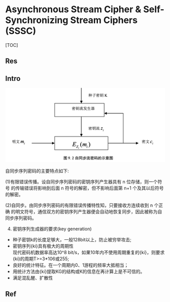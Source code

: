 # Asynchronous Stream Cipher & Self-Synchronizing Stream Ciphers (SSSC)

[TOC]



## Res


## Intro

![](../../../../../../../../Assets/Pics/Screenshot%202023-06-14%20at%2012.36.44%20PM.png)

自同步序列密码的主要特点如下:

(1)有限错误传播。设自同步序列密码的密钥序列产生器具有 n 位存储，则一个符号 的传输错误将影响到后面 n 符号的解密，但不影响后面第 n+1 个及其以后符号的解密。

(2)自同步。由同步序列密码的有限错误传播特性知，只要接收方连续收到 n 个正确 的明文符号，通信双方的密钥序列产生器便会自动地恢复同步，因此被称为自同步序列密码。

4. 密钥序列生成器的要求(key generation)

- 种子密钥k的长度足够大，一般128bit以上，防止被穷举攻击;
- 密钥序列{ki}具有极大的周期性  
    现代密码机数据率高达10^8 bit/s，如果10年内不使用周期重复的{ki}，则要求{ki}的周期T>=3*106或255;
- 良好的统计特征。在一个周期内0、1游程的频率大抵相当；
- 用统计方法由{ki}提取KG的结构或K的信息在再计算上是不可信的。
- 满足混乱醒、扩散性



## Ref

